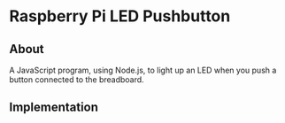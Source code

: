 # Raspberry Pi LED Pushbutton

## About

A JavaScript program, using Node.js, to light up an LED when you push a button connected to the breadboard.

## Implementation
